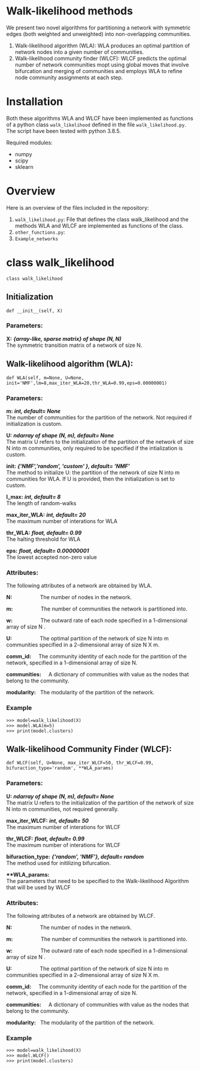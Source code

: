 # Walk-likelihood methods 
We present two novel algorithms for partitioning a network with symmetric edges (both weighted and unweighted) into non-overlapping communities. 
1. Walk-likelihood algorithm (WLA): WLA produces an optimal partition of network nodes into a given number of communities.
2. Walk-likelihood community finder (WLCF): WLCF predicts the optimal number of network communities mopt using global moves that involve bifurcation and merging of communities and employs WLA to refine node community assignments at each step.

# Installation

Both these algorithms WLA and WLCF have been implemented as functions of a python class ```walk_likelihood``` defined in the file ```walk_likelihood.py```. The script have been tested with python 3.8.5.

Required modules:
- numpy
- scipy
- sklearn

# Overview

Here is an overview of the files included in the repository:
1. ```walk_likelihood.py```: File that defines the class walk_likelihood and the methods WLA and WLCF are implemented as functions of the class.
2. ```other_functions.py```:
3. ```Example_networks```

# class walk_likelihood

```
class walk_likelihood
```
## Initialization
```def __init__(self, X)```
### Parameters:
__X:__ ___{array-like, sparse matrix} of shape (N, N)___   
The symmetric transition matrix of a network of size N.


## Walk-likelihood algorithm (WLA):
```def WLA(self, m=None, U=None, init='NMF',lm=8,max_iter_WLA=20,thr_WLA=0.99,eps=0.00000001)```
### Parameters: 
__m:__ ___int, default= None___   
The number of communities for the partition of the network. Not required if initialization is custom.

__U:__ ___ndarray of shape (N, m), default= None___   
The matrix U refers to the initialization of the partition of the network of size N into m communities, only required to be specified if the intialization is custom.

__init:__ ___{'NMF','random', 'custom' }, default= 'NMF'___   
The method to initialize U: the partition of the network of size N into m communities for WLA. If U is provided, then the initialization is set to custom.

__l_max:__ ___int, default= 8___   
The length of random-walks

__max_iter_WLA:__ ___int, default= 20___   
The maximum number of interations for WLA

__thr_WLA:__ ___float, default= 0.99___   
The halting threshold for WLA

__eps:__ ___float, default= 0.00000001___   
The lowest accepted non-zero value

### Attributes:

The following attributes of a network are obtained by WLA.

__N:__ &nbsp; &nbsp; &nbsp; &nbsp; &nbsp; &nbsp; &nbsp; &nbsp; &nbsp; The number of nodes in the network.

__m:__	&nbsp; &nbsp; &nbsp; &nbsp; &nbsp; &nbsp; &nbsp; &nbsp; &nbsp; The number of communities the network is partitioned into.

__w:__  &nbsp; &nbsp; &nbsp; &nbsp; &nbsp; &nbsp; &nbsp; &nbsp; &nbsp; The outward rate of each node specified in a 1-dimensional array of size N .

__U:__ &nbsp; &nbsp; &nbsp; &nbsp; &nbsp; &nbsp; &nbsp; &nbsp; &nbsp; The optimal partition of the network of size N into m communities specified in a 2-dimensional array of size N X m.

__comm_id:__ &nbsp; &nbsp; The community identity of each node for the partition of the network, specified in a 1-dimensional array of size N.

__communities:__ &nbsp; &nbsp; A dictionary of communities with value as the nodes that belong to the community.

__modularity:__ &nbsp; The modularity of the partition of the network.

### Example

```
>>> model=walk_likelihood(X)
>>> model.WLA(m=5)
>>> print(model.clusters)
```



## Walk-likelihood Community Finder (WLCF):
```def WLCF(self, U=None, max_iter_WLCF=50, thr_WLCF=0.99, bifuraction_type='random', **WLA_params)```
### Parameters:

__U:__ ___ndarray of shape (N, m), default= None___   
The matrix U refers to the initialization of the partition of the network of size N into m communities, not required generally. 

__max_iter_WLCF:__ ___int, default= 50___   
The maximum number of interations for WLCF

__thr_WLCF:__ ___float, default= 0.99___   
The maximum number of interations for WLCF

__bifuraction_type:__ ___{'random', 'NMF'}, default= random___   
The method used for initilizing bifurcation.

__**WLA_params:__   
The parameters that need to be specified to the Walk-likelihood Algorithm that will be used by WLCF

### Attributes:

The following attributes of a network are obtained by WLCF.

__N:__ &nbsp; &nbsp; &nbsp; &nbsp; &nbsp; &nbsp; &nbsp; &nbsp; &nbsp; The number of nodes in the network.

__m:__	&nbsp; &nbsp; &nbsp; &nbsp; &nbsp; &nbsp; &nbsp; &nbsp; &nbsp; The number of communities the network is partitioned into.

__w:__  &nbsp; &nbsp; &nbsp; &nbsp; &nbsp; &nbsp; &nbsp; &nbsp; &nbsp; The outward rate of each node specified in a 1-dimensional array of size N .

__U:__ &nbsp; &nbsp; &nbsp; &nbsp; &nbsp; &nbsp; &nbsp; &nbsp; &nbsp; The optimal partition of the network of size N into m communities specified in a 2-dimensional array of size N X m.

__comm_id:__ &nbsp; &nbsp; The community identity of each node for the partition of the network, specified in a 1-dimensional array of size N.

__communities:__ &nbsp; &nbsp; A dictionary of communities with value as the nodes that belong to the community.

__modularity:__ &nbsp; The modularity of the partition of the network.
### Example

```
>>> model=walk_likelihood(X)
>>> model.WLCF()
>>> print(model.clusters)
```
